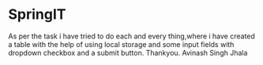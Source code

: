# SpringIT


As per the task i have tried to do each and every thing,where i have created a table with the help of using local storage and some input fields with dropdown checkbox and a submit button.
Thankyou.
Avinash Singh Jhala


